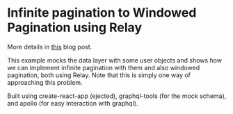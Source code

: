 # Infinite pagination to Windowed Pagination using Relay

More details in [this](https://www.aamirj.com/posts/2021-12-11-windowed-pagination-with-relay) blog post. 

This example mocks the data layer with some user objects and shows how we can implement infinite pagination with them and also windowed pagination, both using Relay. Note that this is simply one way of approaching this problem.

Built using create-react-app (ejected), graphql-tools (for the mock schema), and apollo (for easy interaction with graphql).